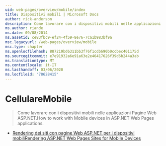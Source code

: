 ```yaml
---
uid: web-pages/overview/mobile/index
title: Dispositivi mobili | Microsoft Docs
author: rick-anderson
description: Come lavorare con i dispositivi mobili nelle applicazioni Pagine Web ASP.NET.
ms.author: riande
ms.date: 09/08/2014
ms.assetid: ce83fbc9-ef24-4f59-8e76-7ca1b983bf9a
msc.legacyurl: /web-pages/overview/mobile
msc.type: chapter
ms.openlocfilehash: 887219bd6311bb3f76f1cdb690b0ccbec401175d
ms.sourcegitcommit: e7e91932a6e91a63e2e46417626f39d6b244a3ab
ms.translationtype: MT
ms.contentlocale: it-IT
ms.lasthandoff: 03/06/2020
ms.locfileid: "78628415"
---
```

# <a name="mobile"></a><span data-ttu-id="8d05d-103">Cellulare</span><span class="sxs-lookup"><span data-stu-id="8d05d-103">Mobile</span></span>

> <span data-ttu-id="8d05d-104">Come lavorare con i dispositivi mobili nelle applicazioni Pagine Web ASP.NET.</span><span class="sxs-lookup"><span data-stu-id="8d05d-104">How to work with Mobile devices in ASP.NET Web Pages applications.</span></span>

- [<span data-ttu-id="8d05d-105">Rendering dei siti con pagine Web ASP.NET per i dispositivi mobili</span><span class="sxs-lookup"><span data-stu-id="8d05d-105">Rendering ASP.NET Web Pages Sites for Mobile Devices</span></span>](rendering-aspnet-web-pages-sites-for-mobile-devices.md)
